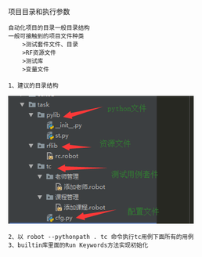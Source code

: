 项目目录和执行参数
    
    自动化项目的目录一般目录结构
    一般可接触到的项目文件种类
        >测试套件文件、目录
        >RF资源文件
        >测试库
        >变量文件   
        
    1、建议的目录结构
![rf](../../picture/RF02.png)

    2、以 robot --pythonpath . tc 命令执行tc用例下面所有的用例
    3、builtin库里面的Run Keywords方法实现初始化